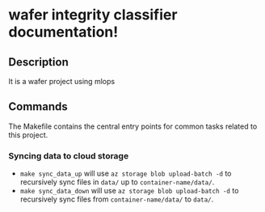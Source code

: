 # wafer integrity classifier documentation!

## Description

It is a wafer project using mlops

## Commands

The Makefile contains the central entry points for common tasks related to this project.

### Syncing data to cloud storage

* `make sync_data_up` will use `az storage blob upload-batch -d` to recursively sync files in `data/` up to `container-name/data/`.
* `make sync_data_down` will use `az storage blob upload-batch -d` to recursively sync files from `container-name/data/` to `data/`.


